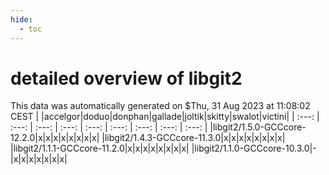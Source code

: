 ```yaml
---
hide:
  - toc
---
```


detailed overview of libgit2
============================


This data was automatically generated on $Thu, 31 Aug 2023 at 11:08:02 CEST
| |accelgor|doduo|donphan|gallade|joltik|skitty|swalot|victini|
| :---: | :---: | :---: | :---: | :---: | :---: | :---: | :---: | :---: |
|libgit2/1.5.0-GCCcore-12.2.0|x|x|x|x|x|x|x|x|
|libgit2/1.4.3-GCCcore-11.3.0|x|x|x|x|x|x|x|x|
|libgit2/1.1.1-GCCcore-11.2.0|x|x|x|x|x|x|x|x|
|libgit2/1.1.0-GCCcore-10.3.0|-|x|x|x|x|x|x|x|
